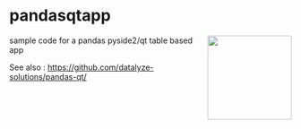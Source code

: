 # pandasqtapp
<img align="right" src=https://raw.githubusercontent.com/dmnfarrell/pandasqtapp/master/logo.png width=150px>

sample code for a pandas pyside2/qt table based app

See also : https://github.com/datalyze-solutions/pandas-qt/
